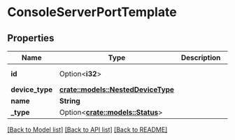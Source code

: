 # ConsoleServerPortTemplate

## Properties

Name | Type | Description | Notes
------------ | ------------- | ------------- | -------------
**id** | Option<**i32**> |  | [optional][readonly]
**device_type** | [**crate::models::NestedDeviceType**](NestedDeviceType.md) |  | 
**name** | **String** |  | 
**_type** | Option<[**crate::models::Status**](Status.md)> |  | [optional]

[[Back to Model list]](../README.md#documentation-for-models) [[Back to API list]](../README.md#documentation-for-api-endpoints) [[Back to README]](../README.md)


